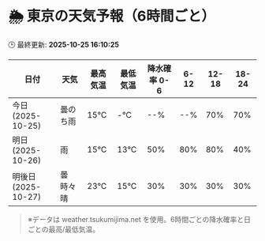 # 🌦️ 東京の天気予報（6時間ごと）

🕒 最終更新: **2025-10-25 16:10:25**

| 日付 | 天気 | 最高気温 | 最低気温 | 降水確率 0-6 | 6-12 | 12-18 | 18-24 |
|------|------|----------|----------|------------|------|------|------|
| 今日 (2025-10-25) | 曇のち雨 | 15℃ | -℃ | --% | --% | 70% | 70% |
| 明日 (2025-10-26) | 雨 | 15℃ | 13℃ | 50% | 80% | 80% | 40% |
| 明後日 (2025-10-27) | 曇時々晴 | 23℃ | 15℃ | 30% | 30% | 30% | 30% |

> ※データは weather.tsukumijima.net を使用。6時間ごとの降水確率と日ごとの最高/最低気温。